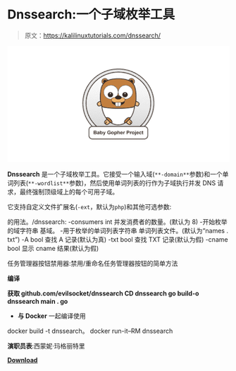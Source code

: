 # Dnssearch:一个子域枚举工具

> 原文：<https://kalilinuxtutorials.com/dnssearch/>

[![Dnssearch : A Subdomain Enumeration Tool](img/8ddd74a7e698b19b397c853470271e5e.png "Dnssearch : A Subdomain Enumeration Tool")](https://1.bp.blogspot.com/-sywyfFtx_lE/XlWSfGhuauI/AAAAAAAAFHU/nOT-1oi06lE2DU8-sw-wkCBtLlPCIlI1ACLcBGAsYHQ/s1600/Logo.png)

**Dnssearch** 是一个子域枚举工具。它接受一个输入域(`**-domain**`参数)和一个单词列表(`**-wordlist**`参数)，然后使用单词列表的行作为子域执行并发 DNS 请求，最终强制顶级域上的每个可用子域。

它支持自定义文件扩展名(`-ext`，默认为`php`)和其他可选参数:

的用法。/dnssearch:
-consumers int
并发消费者的数量。(默认为 8)
-开始枚举的域字符串
基域。
-用于枚举的单词列表字符串
单词列表文件。(默认为“names . txt”)
-A bool
查找 A 记录(默认为真)
-txt bool
查找 TXT 记录(默认为假)
-cname bool
显示 cname 结果(默认为假)

任务管理器按钮禁用器:禁用/重命名任务管理器按钮的简单方法

**编译**

**获取 github.com/evilsocket/dnssearch
CD dnssearch
go build-o dnssearch main . go**

*   **与 Docker** 一起编译使用

docker build -t dnssearch。
docker run-it–RM dnssearch

**演职员表**:西蒙妮·玛格丽特里

[**Download**](https://github.com/evilsocket/dnssearch)